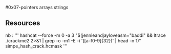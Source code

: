 #0x07-pointers arrays strings

## Resources


nb : 
'''
hashcat --force -m 0 -a 3 "$(jennieandjayloveasm=\"baddi\" && ltrace ./crackme2 2>&1 | grep  -o -m1 -E -i '([a-f0-9]{32})' | head -n 1)" simpe_hash_crack.hcmask
'''
